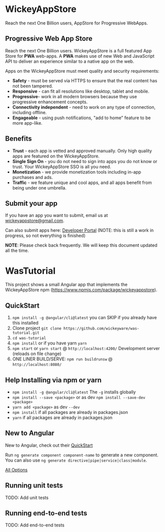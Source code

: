 # WickeyAppStore

Reach the next One Billion users, AppStore for Progressive WebApps.

## Progressive Web App Store

Reach the next One Billion users. WickeyAppStore is a full featured App Store for **PWA** web-apps. A **PWA** makes use of new Web and JavaScript API to deliver an experience similar to a native app on the web.

Apps on the WickeyAppStore must meet quality and security requirements:

* **Safety** - must be served via HTTPS to ensure that the real content has not been tampered.
* **Responsive** - can fit all resolutions like desktop, tablet and mobile.
* **Progressive**- work in all modern browsers because they use progressive enhancement concepts.
* **Connectivity independent** - need to work on any type of connection, including offline.
* **Engageable** - using push notifications, "add to home" feature to be more app-like.

## Benefits

* **Trust** - each app is vetted and approved manually.  Only high quality apps are featured on the WickeyAppStore.
* **Single Sign On** - you do not need to sign into apps you do not know or trust. Your WickeyAppStore SSO is all you need.
* **Monetization** - we provide monetization tools including in-app purchases and ads.
* **Traffic** - we feature unique and cool apps, and all apps benefit from being under one umbrella. 

## Submit your app

If you have an app you want to submit, email us at [wickeyappstore@gmail.com](mailto:wickeyappstore@gmail.com).

Can also submit apps here: [Developer Portal](https://developer.wickeyappstore.com) (NOTE: this is still a work in progress, so not everything is finished)

**NOTE**: Please check back frequently. We will keep this document updated all the time.

# WasTutorial

This project shows a small Angular app that implements the WickeyAppStore npm (https://www.npmjs.com/package/wickeyappstore).

## QuickStart

1. `npm install -g @angular/cli@latest` you can SKIP if you already have this installed
2. Clone project `git clone https://github.com/wickeyware/was-tutorial.git`
3. `cd was-tutorial`
4. `npm install` or if you have yarn `yarn`
6. `npm start` or `yarn start` @ `http://localhost:4200/` Development server (reloads on file change)
7. ONE LINER BUILD/SERVE: `npm run buildrunsw` @ `http://localhost:8080/`

## Help Installing via npm or yarn

- `npm install -g @angular/cli@latest` The `-g` installs globally
- `npm install --save <package>` or as dev `npm install --save-dev <package>`
- `yarn add <package>` as dev `--dev`
- `npm install` if all packages are already in packages.json
- `yarn` if all packages are already in packages.json

## New to Angular

New to Angular, check out their [QuickStart](https://angular.io/guide/quickstart)

Run `ng generate component component-name` to generate a new component. You can also use `ng generate directive|pipe|service|class|module`.

[All Options](https://github.com/angular/angular-cli#generating-components-directives-pipes-and-services)

## Running unit tests

TODO: Add unit tests

## Running end-to-end tests

TODO: Add end-to-end tests
